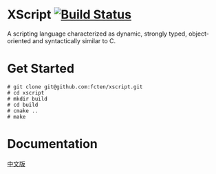 # XScript [![Build Status](https://travis-ci.org/fcten/xscript.svg?branch=master)](https://travis-ci.org/fcten/xscript)

A scripting language characterized as dynamic, strongly typed, object-oriented and syntactically similar to C.

# Get Started

```
# git clone git@github.com:fcten/xscript.git
# cd xscript
# mkdir build
# cd build
# cmake ..
# make
```

# Documentation

[中文版](https://github.com/fcten/xscript/blob/master/docs/README.md)
